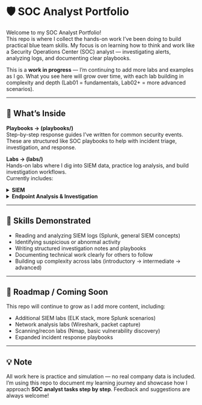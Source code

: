 # 🛡️ SOC Analyst Portfolio

Welcome to my SOC Analyst Portfolio!  
This repo is where I collect the hands-on work I’ve been doing to build practical blue team skills. My focus is on learning how to think and work like a Security Operations Center (SOC) analyst — investigating alerts, analyzing logs, and documenting clear playbooks.

This is a **work in progress** — I’m continuing to add more labs and examples as I go. What you see here will grow over time, with each lab building in complexity and depth (Lab01 = fundamentals, Lab02+ = more advanced scenarios).

---

## 📂 What’s Inside

**Playbooks → (playbooks/)**  
  Step-by-step response guides I’ve written for common security events.  
  These are structured like SOC playbooks to help with incident triage, investigation, and response.  



**Labs → (labs/)**  
  Hands-on labs where I dig into SIEM data, practice log analysis, and build investigation workflows.  
  Currently includes:
  
<!--
    - SIEM
        - SIEM Basics
            - **[Lab01 – Suspicious Process Investigation](labs/siem/siem-basics/Lab01-suspicious-process-investigation/Lab01-suspicious-process-investigation.md)**  
  *Level: Beginner* → Investigating abnormal process activity in logs, understanding correlation rules.
        - Splunk
            - **[Lab01 – Splunk VPN Log Analysis](labs/siem/splunk/Lab01-splunk-vpn-log-analysis/Lab01-splunk-vpn-log-analysis.md)**  
  *Level: Beginner* → Detecting unusual VPN login activity, analyzing login patterns by user and source country, and identifying suspicious travel or account compromise.
            - **[Lab01 – Splunk Data Manipulation](labs/siem/splunk/Lab02-splunk-data-manipulation/Lab02-splunk-data-manipulation-basics.md)**  
  *Level: Beginner* → Understanding how Splunk processes, parses, and manipulates machine-generated data using configuration files (inputs.conf, props.conf, transforms.conf) to ensure accurate field extraction and reliable analysis for security investigations.

    - Endpoint Triage
        - Windows CMD/CLI
          - **[Lab01 – Windows CMD/CLI Basics](labs/endpoint-triage/windows-cli/Lab01-windows-cli-endpoint-triage-basics/Lab01-windows-cli-endpoint-triage-basics.md)**  
  *Level: Beginner* → Using Windows command-line tools to investigate processes, review system information, and identify suspicious activity.
        - PowerShell
          - **[Lab01 – PowerShell Basics](labs/endpoint-triage/powershell/Lab01-powershell-endpoint-triage-basics/Lab01-powershell-endpoint-triage-basics.md)**  
  *Level: Beginner* → Leveraging PowerShell commands to collect endpoint data, filter logs, and detect potential anomalies in process execution.
-->


<details>
<summary><b>SIEM</b></summary>

> <details>
> <summary>SIEM Basics</summary>
>
> - <a href="labs/siem/siem-basics/Lab01-suspicious-process-investigation/Lab01-suspicious-process-investigation.md">Lab01 – Suspicious Process Investigation</a><br/>
>   <em>Level: Beginner</em> → Investigating abnormal process activity in logs, understanding correlation rules.
>
> </details>

> <details>
> <summary>Splunk</summary>
>
> - <a href="labs/siem/splunk/Lab01-splunk-vpn-log-analysis/Lab01-splunk-vpn-log-analysis.md">Lab01 – Splunk VPN Log Analysis</a><br/>
>   <em>Level: Beginner</em> → Detecting unusual VPN login activity, analyzing login patterns by user and source country, and identifying suspicious travel or account compromise.
> - <a href="labs/siem/splunk/Lab02-splunk-data-manipulation/Lab02-splunk-data-manipulation-basics.md">Lab02 – Splunk Data Manipulation</a><br/>
>   <em>Level: Beginner</em> → Understanding how Splunk processes, parses, and manipulates machine-generated data using configuration files (inputs.conf, props.conf, transforms.conf) to ensure accurate field extraction and reliable analysis for security investigations.
>
> </details>

</details>


<details>
<summary><b>Endpoint Analysis & Investigation</b></summary>

> <details>
> <summary>Windows CMD/CLI</summary>
>
> - <a href="labs/endpoint-triage/windows-cli/Lab01-windows-cli-endpoint-triage-basics/Lab01-windows-cli-endpoint-triage-basics.md">Lab01 – Windows CMD/CLI Basics</a><br/>
>   <em>Level: Beginner</em> → Using Windows command-line tools to investigate processes, review system information, and identify suspicious activity.
>
> </details>

> <details>
> <summary>PowerShell</summary>
>
> - <a href="labs/endpoint-triage/powershell/Lab01-powershell-endpoint-triage-basics/Lab01-powershell-endpoint-triage-basics.md">Lab01 – PowerShell Basics</a><br/>
>   <em>Level: Beginner</em> → Leveraging PowerShell commands to collect endpoint data, filter logs, and detect potential anomalies in process execution.
>
> </details>

</details>



---

## 🎯 Skills Demonstrated

- Reading and analyzing SIEM logs (Splunk, general SIEM concepts)  
- Identifying suspicious or abnormal activity  
- Writing structured investigation notes and playbooks  
- Documenting technical work clearly for others to follow  
- Building up complexity across labs (introductory → intermediate → advanced)  

---

## 🚀 Roadmap / Coming Soon

This repo will continue to grow as I add more content, including:  
- Additional SIEM labs (ELK stack, more Splunk scenarios)  
- Network analysis labs (Wireshark, packet capture)  
- Scanning/recon labs (Nmap, basic vulnerability discovery)  
- Expanded incident response playbooks  

---

## 💡 Note

All work here is practice and simulation — no real company data is included.  
I’m using this repo to document my learning journey and showcase how I approach **SOC analyst tasks step by step**. Feedback and suggestions are always welcome!
